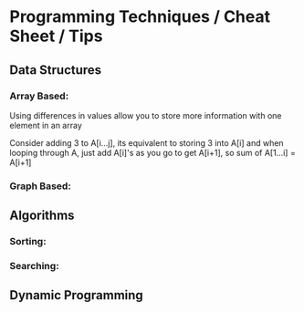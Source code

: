 # Programming Techniques / Cheat Sheet / Tips

## Data Structures

### Array Based:

Using differences in values allow you to store more information with one element in an array

Consider adding 3 to A[i…j], its equivalent to storing 3 into A[i] and when looping through A, just add A[i]'s as you go to get A[i+1], so sum of A[1…i] = A[i+1]

### Graph Based:

## Algorithms

### Sorting:

### Searching:

## Dynamic Programming